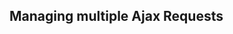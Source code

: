 <script>
import AjaxThrolling from '~examples/AjaxThrottling.vue'

export default {
  components: {
    AjaxThrolling
  }
}
</script>

## Managing multiple Ajax Requests

<div>
  <AjaxThrolling> </AjaxThrolling>
</div>
